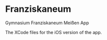 # Franziskaneum

Gymnasium Franziskaneum Meißen App

The XCode files for the iOS version of the app.
